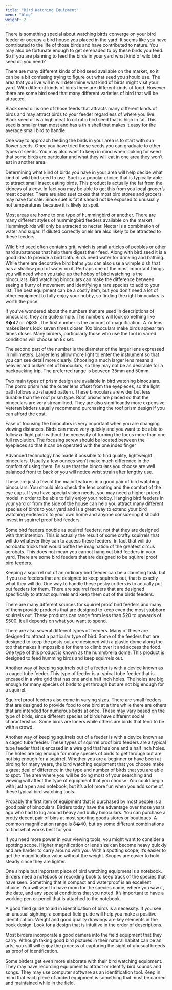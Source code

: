 ```yaml
---
title: "Bird Watching Equipment"
menu: "blog"
weight: 2
---
```


There is something special about watching birds converge on your bird feeder or occupy a bird house you placed in the yard. It seems like you have contributed to the life of those birds and have contributed to nature. You may also be fortunate enough to get serenaded to by these birds you feed. So if you are planning to feed the birds in your yard what kind of wild bird seed do you need?

There are many different kinds of bird seed available on the market, so it can be a bit confusing trying to figure out what seed you should use. The area that you live will in will determine what kind of birds might visit your yard. With different kinds of birds there are different kinds of food. However there are some bird seed that many different varieties of bird that will be attracted.

Black seed oil is one of those feeds that attracts many different kinds of birds and may attract birds to your feeder regardless of where you live. Black seed oil is a high meat to oil ratio bird seed that is high in fat. This seed is smaller than most and has a thin shell that makes it easy for the average small bird to handle.

One way to approach feeding the birds in your area is to start with sun flower seeds. Once you have tried these seeds you can graduate to other types of seeds. You may also want to keep in mind when looking for seed that some birds are particular and what they will eat in one area they won’t eat in another area.

Determining what kind of birds you have in your area will help decide what kind of wild bird seed to use. Suet is a popular choice that is typically able to attract small insect eating birds. This product is actually the fat from the kidneys of a cow. In fact you may be able to get this from you local grocer’s meat counter. There are also suet cakes that most bird stores and grocers may have for sale. Since suet is fat it should not be exposed to unusually hot temperatures because it is likely to spoil.

Most areas are home to one type of hummingbird or another. There are many different styles of hummingbird feeders available on the market. Hummingbirds will only be attracted to nectar. Nectar is a combination of water and sugar. If diluted correctly oriels are also likely to be attracted to these feeders.

Wild bird seed often contains grit, which is small articles of pebbles or other hard substances that help them digest their feed. Along with bird seed it is a good idea to provide a bird bath. Birds need water for drinking and bathing. While there are decorative bird baths you can also use a wimple dish that has a shallow pool of water on it.
Perhaps one of the most important things you will need when you take up the hobby of bird watching is the binoculars. Bird watching binoculars can make the difference between seeing a flurry of movement and identifying a rare species to add to your list. The best equipment can be a costly item, but you don’t need a lot of other equipment to fully enjoy your hobby, so finding the right binoculars is worth the price.

If you’ve wondered about the numbers that are used in descriptions of binoculars, they are quite simple. The numbers will look something like 8�42 or 7�35. The first number is the amount of magnification. A 7x lens makes items look seven times closer. 10x binoculars make birds appear ten times closer. Many birders, particularly those who use the tool in varied conditions will choose an 8x set.

The second part of the number is the diameter of the larger lens expressed in millimeters. Larger lens allow more light to enter the instrument so that you can see detail more clearly. Choosing a much larger lens means a heavier and bulkier set of binoculars, so they may not be as desirable for a backpacking trip. The preferred range is between 35mm and 50mm.

Two main types of prism design are available in bird watching binoculars. The porro prism has the outer lens offset from the eyepieces, so the light path follows a z-shaped pattern. These binoculars are wider but less durable than the roof prism type. Roof prisms are placed so that the binoculars are very streamlined. They are also significantly more expensive. Veteran birders usually recommend purchasing the roof prism design if you can afford the cost.

Ease of focusing the binoculars is very important when you are changing viewing distances. Birds can move very quickly and you want to be able to follow a flight path without the necessity of turning the focus more than one full revolution. The focusing screw should be located between the eyepieces so that it can be operated with the one index finger

Advanced technology has made it possible to find quality, lightweight binoculars. Usually a few ounces won’t make much difference in the comfort of using them. Be sure that the binoculars you choose are well balanced front to back or you will notice wrist strain after lengthy use.

These are just a few of the major features in a good pair of bird watching binoculars. You should also check the lens coating and the comfort of the eye cups. If you have special vision needs, you may need a higher priced model in order to be able to fully enjoy your hobby.
Hanging bird feeders in your yard or from the side of the house can help you attract many different species of birds to your yard and is a great way to extend your bird watching endeavors to your own home and anyone considering it should invest in squirrel proof bird feeders.

Some bird feeders double as squirrel feeders, not that they are designed with that intention. This is actually the result of some crafty squirrels that will do whatever they can to access these feeders. In fact that will do acrobatic tricks that would baffle the imagination of the greatest circus acrobats. This does not mean you cannot hang out bird feeders in your yard. There are some bird feeders that are designed to be squirrel proof bird feeders.

Keeping a squirrel out of an ordinary bird feeder can be a daunting task, but if you use feeders that are designed to keep squirrels out, that is exactly what they will do. One way to handle these pesky critters is to actually put out feeders for them. There are squirrel feeders that are designed specifically to attract squirrels and keep them out of the birds feeders.

There are many different sources for squirrel proof bird feeders and many of them provide products that are designed to keep even the most stubborn squirrels out. These products can range from less than $20 to upwards of $500. It all depends on what you want to spend.

There are also several different types of feeders. Many of these are designed to attract a particular type of bird. Some of the feeders that are designed to keep the pests out are designed with a plastic dome along the top that makes it impossible for them to climb over it and access the food. One type of this product is known as the hummbrella dome. This product is designed to feed humming birds and keep squirrels out.

Another way of keeping squirrels out of a feeder is with a device known as a caged tube feeder. This type of feeder is a typical tube feeder that is encased in a wire grid that has one and a half inch holes. The holes are big enough for many species of birds to get through but are not big enough for a squirrel.

Squirrel proof feeders also come in varying sizes. There are small feeders that are designed to provide food to one bird at a time while there are others that are intended for numerous birds at once. These may vary based on the type of birds, since different species of birds have different social characteristics. Some birds are loners while others are birds that tend to be with a crowd.

Another way of keeping squirrels out of a feeder is with a device known as a caged tube feeder. These types of squirrel proof bird feeders are a typical tube feeder that is encased in a wire grid that has one and a half inch holes. The holes are big enough for many species of birds to get through but are not big enough for a squirrel.
Whether you are a beginner or have been at birding for many years, the bird watching equipment that you choose make a great deal of difference in the type and number of birds that you are able to spot. The area where you will be doing most of your searching and viewing will affect the type of equipment that you choose. You could begin with just a pen and notebook, but it’s a lot more fun when you add some of these typical bird watching tools.

Probably the first item of equipment that is purchased by most people is a good pair of binoculars. Birders today have the advantage over those years ago who had to lug around heavy and bulky binoculars. You can purchase a pretty decent pair of bins at most sporting goods stores or boutiques. A common magnification range is 8�40, but try some different combinations to find what works best for you.

If you need more power in your viewing tools, you might want to consider a spotting scope. Higher magnification or lens size can become heavy quickly and are harder to carry around with you. With a spotting scope, it’s easier to get the magnification value without the weight. Scopes are easier to hold steady since they are lighter.

One simple but important piece of bird watching equipment is a notebook. Birders need a notebook or recording book to keep track of the species that have seen. Something that is compact and waterproof is an excellent choice. You will want to have room for the species name, where you saw it, the date, and any special conditions that you noted. It’s important to have a working pen or pencil that is attached to the notebook.

A good field guide to aid in identification of birds is a necessity. If you see an unusual sighting, a compact field guide will help you make a positive identification. Weight and good quality drawings are key elements in the book design. Look for a design that is intuitive in the order of descriptions.

Most birders incorporate a good camera into the field equipment that they carry. Although taking good bird pictures in their natural habitat can be an arts, you still will enjoy the process of capturing the sight of unusual breeds as proof of identification.

Some birders get even more elaborate with their bird watching equipment. They may have recording equipment to attract or identify bird sounds and songs. They may use computer software as an identification tool. Keep in mind that each piece of added equipment is something that must be carried and maintained while in the field.
